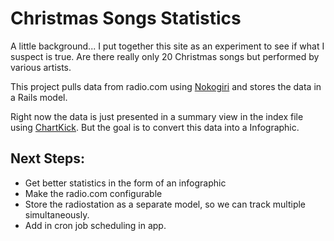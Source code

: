 # Christmas Songs Statistics

A little background... I put together this site as an experiment to see if what I suspect is true. Are there really only 20 Christmas songs but performed by various artists.

This project pulls data from radio.com using [Nokogiri](https://nokogiri.org/) and stores the data in a Rails model. 

Right now the data is just presented in a summary view in the index file using [ChartKick](https://chartkick.com/). But the goal is to convert this data into a Infographic. 

## Next Steps:

- Get better statistics in the form of an infographic
- Make the radio.com configurable 
- Store the radiostation as a separate model, so we can track multiple simultaneously. 
- Add in cron job scheduling in app. 


